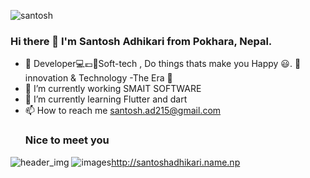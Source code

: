 ![santosh](https://user-images.githubusercontent.com/122032759/220101886-7d03d2ed-db7d-444a-98f1-b5e2053cac88.jpg)
### Hi there 👋 I'm Santosh Adhikari from Pokhara, Nepal. 
- 👯 Developer💻💶📌Soft-tech , Do things thats make you Happy 😃. 💫 innovation & Technology -The Era 📣
- 🔭 I’m currently working SMAIT SOFTWARE
- 🌱 I’m currently learning Flutter and dart 
-  📫 How to reach me santosh.ad215@gmail.com
     ### Nice to meet you 


<!--
**Santoshadhikary/santoshadhikary** is a ✨ _special_ ✨ repository because its `README.md` (this file) appears on your GitHub profile.

Here are some ideas to get you started:

- 🔭 I’m currently working on ...
- 🌱 I’m currently learning ...
-  I’m looking to collaborate on ...
- 🤔 I’m looking for help with ...
- 💬 Ask me about ...
- 📫 How to reach me: ...
- 😄 Pronouns: ...
- ⚡ Fun fact: ...
-->

![header_img](https://user-images.githubusercontent.com/122032759/220095862-7309701e-701c-493e-882a-f822d409a484.png) 
![images](https://user-images.githubusercontent.com/122032759/220096810-b914d64a-5764-4493-bd19-8889697d6f39.jpg)http://santoshadhikari.name.np
               


